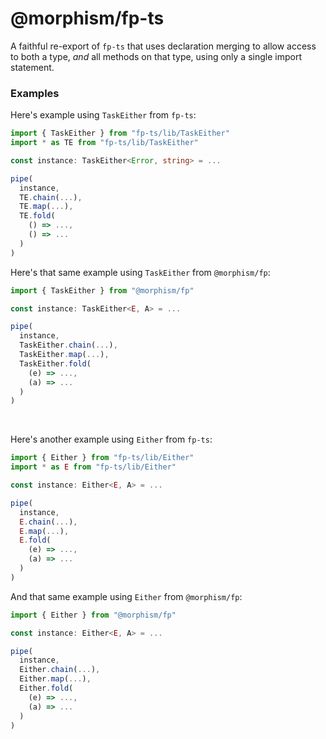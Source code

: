 # @morphism/fp-ts

A faithful re-export of `fp-ts` that uses declaration merging to
allow access to both a type, _and_ all methods on that type,
using only a single import statement.


### Examples

Here's example using `TaskEither` from `fp-ts`:
```typescript
import { TaskEither } from "fp-ts/lib/TaskEither"
import * as TE from "fp-ts/lib/TaskEither"

const instance: TaskEither<Error, string> = ...

pipe(
  instance,
  TE.chain(...),
  TE.map(...),
  TE.fold(
    () => ...,
    () => ...
  )
)
```

Here's that same example using `TaskEither` from `@morphism/fp`:
```typescript
import { TaskEither } from "@morphism/fp"

const instance: TaskEither<E, A> = ...

pipe(
  instance,
  TaskEither.chain(...),
  TaskEither.map(...),
  TaskEither.fold(
    (e) => ...,
    (a) => ...
  )
)
```

<br/>

Here's another example using `Either` from `fp-ts`:
```typescript
import { Either } from "fp-ts/lib/Either"
import * as E from "fp-ts/lib/Either"

const instance: Either<E, A> = ...

pipe(
  instance,
  E.chain(...),
  E.map(...),
  E.fold(
    (e) => ...,
    (a) => ...
  )
)
```

And that same example using `Either` from `@morphism/fp`:

```typescript
import { Either } from "@morphism/fp"

const instance: Either<E, A> = ...

pipe(
  instance,
  Either.chain(...),
  Either.map(...),
  Either.fold(
    (e) => ...,
    (a) => ...
  )
)
```
